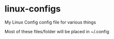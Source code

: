 # linux-configs
My Linux Config config file for various things

Most of these files/folder will be placed in ~/.config
